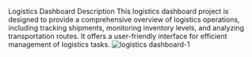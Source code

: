 Logistics Dashboard
Description
This logistics dashboard project is designed to provide a comprehensive overview of logistics operations, including tracking shipments, monitoring inventory levels, and analyzing transportation routes. It offers a user-friendly interface for efficient management of logistics tasks.
![logistics dashboard-1](https://github.com/Rajesh9360/Supply-Chain-logistics/assets/162157146/db7b9a17-e18f-40e7-9aa5-e9aaca9f4773)

